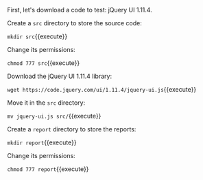 First, let's download a code to test: jQuery UI 1.11.4.

Create a `src` directory to store the source code:

`mkdir src`{{execute}}

Change its permissions:

`chmod 777 src`{{execute}}

Download the jQuery UI 1.11.4 library:

`wget https://code.jquery.com/ui/1.11.4/jquery-ui.js`{{execute}}

Move it in the `src` directory:

`mv jquery-ui.js src/`{{execute}}

Create a `report` directory to store the reports:

`mkdir report`{{execute}}

Change its permissions:

`chmod 777 report`{{execute}}
